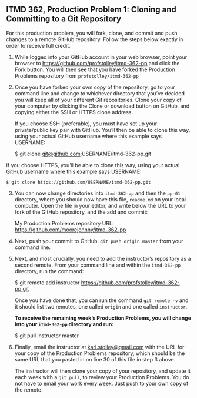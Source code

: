 ## ITMD 362, Production Problem 1: Cloning and Committing to a Git Repository

For this production problem, you will fork, clone, and commit and push changes to a
remote GitHub repository. Follow the steps below exactly in order to receive full credit.

1. While logged into your GitHub account in your web browser, point your browser to
   https://github.com/profstolley/itmd-362-pp and click the Fork button. You will then see
   that you have forked the Production Problems repository from `profstolley/itmd-362-pp`

2. Once you have forked your own copy of the repository, go to your command line and change to
   whichever directory that you’ve decided you will keep all of your different Git repositories.
   Clone your copy of your computer by clicking the Clone or download button on GitHub, and copying
   either the SSH or HTTPS clone address.

   If you choose SSH (preferable), you must have set up your private/public key pair with GitHub.
   You’ll then be able to clone this way, using your actual GitHub username where this example says
   USERNAME:

    $ git clone git@github.com:USERNAME/itmd-362-pp.git

  If you choose HTTPS, you’ll be able to clone this way, using your actual GitHub username where
  this example says USERNAME:

    $ git clone https://github.com/USERNAME/itmd-362-pp.git

3. You can now change directories into `itmd-362-pp` and then the `pp-01` directory, where you
   should now have this file, `readme.md` on your local computer. Open the file in your editor,
   and write below the URL to your fork of the GitHub repository, and the add and commit:

   My Production Problems repository URL: https://github.com/moorejohnny/itmd-362-pp

4. Next, push your commit to GitHub. `git push origin master` from your command line.

5. Next, and most crucially, you need to add the instructor’s repository as a second remote.
   From your command line and within the `itmd-362-pp` directory, run the command:

    $ git remote add instructor https://github.com/profstolley/itmd-362-pp.git

   Once you have done that, you can run the command `git remote -v` and it should list two remotes,
   one called `origin` and one called `instructor`.

   **To receive the remaining week’s Production Problems, you will change into your `itmd-362-pp`
   directory and run:**

    $ git pull instructor master

6. Finally, email the instructor at karl.stolley@gmail.com with the URL for your copy of the
   Production Problems repository, which should be the same URL that you pasted in on line 30 of
   this file in step 3 above.

   The instructor will then clone your copy of your repository, and update it each week with a
   `git pull`, to review your Production Problems. You do not have to email your work every week.
   Just push to your own copy of the remote.
